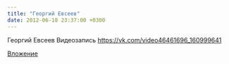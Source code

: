 ```yaml
---
title: "Георгий Евсеев"
date: 2012-06-18 23:37:00 +0300
---
```


Георгий Евсеев
Видеозапись
https://vk.com/video46461696_160999641

[Вложение](https://vk.com/video46461696_160999641)
